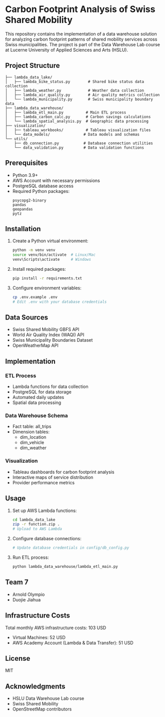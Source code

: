 # Carbon Footprint Analysis of Swiss Shared Mobility

This repository contains the implementation of a data warehouse solution for analyzing carbon footprint patterns of shared mobility services across Swiss municipalities. The project is part of the Data Warehouse Lab course at Lucerne University of Applied Sciences and Arts (HSLU).

## Project Structure

```
├── lambda_data_lake/
│   ├── lambda_bike_status.py        # Shared bike status data collection
│   ├── lambda_weather.py            # Weather data collection
│   ├── lambda_air_quality.py        # Air quality metrics collection
│   └── lambda_municipality.py       # Swiss municipality boundary data
├── lambda_data_warehouse/
│   ├── lambda_etl_main.py          # Main ETL process
│   ├── lambda_carbon_calc.py       # Carbon savings calculations
│   └── lambda_spatial_analysis.py  # Geographic data processing
├── visualization/
│   ├── tableau_workbooks/          # Tableau visualization files
│   └── data_models/               # Data models and schemas
└── utils/
    ├── db_connection.py           # Database connection utilities
    └── data_validation.py         # Data validation functions
```

## Prerequisites

- Python 3.9+
- AWS Account with necessary permissions
- PostgreSQL database access
- Required Python packages:
  ```
  psycopg2-binary
  pandas
  geopandas
  pytz
  ```

## Installation

1. Create a Python virtual environment:
   ```bash
   python -m venv venv
   source venv/bin/activate  # Linux/Mac
   venv\Scripts\activate     # Windows
   ```

2. Install required packages:
   ```bash
   pip install -r requirements.txt
   ```

3. Configure environment variables:
   ```bash
   cp .env.example .env
   # Edit .env with your database credentials
   ```

## Data Sources

- Swiss Shared Mobility GBFS API
- World Air Quality Index (WAQI) API
- Swiss Municipality Boundaries Dataset
- OpenWeatherMap API

## Implementation

### ETL Process
- Lambda functions for data collection
- PostgreSQL for data storage
- Automated daily updates
- Spatial data processing

### Data Warehouse Schema
- Fact table: all_trips
- Dimension tables:
  - dim_location
  - dim_vehicle
  - dim_weather

### Visualization
- Tableau dashboards for carbon footprint analysis
- Interactive maps of service distribution
- Provider performance metrics

## Usage

1. Set up AWS Lambda functions:
   ```bash
   cd lambda_data_lake
   zip -r function.zip .
   # Upload to AWS Lambda
   ```

2. Configure database connections:
   ```python
   # Update database credentials in config/db_config.py
   ```

3. Run ETL process:
   ```bash
   python lambda_data_warehouse/lambda_etl_main.py
   ```

## Team 7

- Arnold Olympio
- Duojie Jiahua


## Infrastructure Costs

Total monthly AWS infrastructure costs: 103 USD
- Virtual Machines: 52 USD
- AWS Academy Account (Lambda & Data Transfer): 51 USD

## License

MIT

## Acknowledgments

- HSLU Data Warehouse Lab course
- Swiss Shared Mobility
- OpenStreetMap contributors